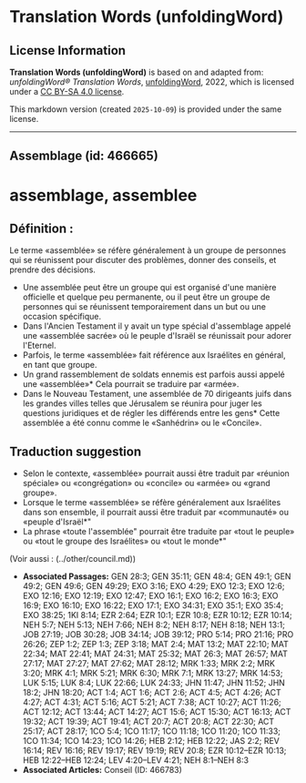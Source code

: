 # Translation Words (unfoldingWord)

## License Information

**Translation Words (unfoldingWord)** is based on and adapted from: _unfoldingWord® Translation Words_, [unfoldingWord](https://unfoldingword.org/utw), 2022, which is licensed under a [CC BY-SA 4.0 license](https://creativecommons.org/licenses/by-sa/4.0/legalcode.en).

This markdown version (created `2025-10-09`) is provided under the same license.



--------------------------------

## Assemblage (id: 466665)

assemblage, assemblee
=====================

Définition :
------------

Le terme «assemblée» se réfère généralement à un groupe de personnes qui se réunissent pour discuter des problèmes, donner des conseils, et prendre des décisions.

* Une assemblée peut être un groupe qui est organisé d'une manière officielle et quelque peu permanente, ou il peut être un groupe de personnes qui se réunissent temporairement dans un but ou une occasion spécifique.
* Dans l'Ancien Testament il y avait un type spécial d'assemblage appelé une «assemblée sacrée» où le peuple d'Israël se réunissait pour adorer l'Eternel.
* Parfois, le terme «assemblée» fait référence aux Israélites en général, en tant que groupe.
* Un grand rassemblement de soldats ennemis est parfois aussi appelé une «assemblée»\* Cela pourrait se traduire par «armée».
* Dans le Nouveau Testament, une assemblée de 70 dirigeants juifs dans les grandes villes telles que Jérusalem se réunira pour juger les questions juridiques et de régler les différends entre les gens\* Cette assemblée a été connu comme le «Sanhédrin» ou le «Concile».

Traduction suggestion
---------------------

* Selon le contexte, «assemblée» pourrait aussi être traduit par «réunion spéciale» ou «congrégation» ou «concile» ou «armée» ou «grand groupe».
* Lorsque le terme «assemblée» se réfère généralement aux Israélites dans son ensemble, il pourrait aussi être traduit par «communauté» ou «peuple d'Israël\*"
* La phrase «toute l'assemblée" pourrait être traduite par «tout le peuple» ou «tout le groupe des Israélites» ou «tout le monde\*"

(Voir aussi : (../other/council.md))

* **Associated Passages:** GEN 28:3; GEN 35:11; GEN 48:4; GEN 49:1; GEN 49:2; GEN 49:6; GEN 49:29; EXO 3:16; EXO 4:29; EXO 12:3; EXO 12:6; EXO 12:16; EXO 12:19; EXO 12:47; EXO 16:1; EXO 16:2; EXO 16:3; EXO 16:9; EXO 16:10; EXO 16:22; EXO 17:1; EXO 34:31; EXO 35:1; EXO 35:4; EXO 38:25; 1KI 8:14; EZR 2:64; EZR 10:1; EZR 10:8; EZR 10:12; EZR 10:14; NEH 5:7; NEH 5:13; NEH 7:66; NEH 8:2; NEH 8:17; NEH 8:18; NEH 13:1; JOB 27:19; JOB 30:28; JOB 34:14; JOB 39:12; PRO 5:14; PRO 21:16; PRO 26:26; ZEP 1:2; ZEP 1:3; ZEP 3:18; MAT 2:4; MAT 13:2; MAT 22:10; MAT 22:34; MAT 22:41; MAT 24:31; MAT 25:32; MAT 26:3; MAT 26:57; MAT 27:17; MAT 27:27; MAT 27:62; MAT 28:12; MRK 1:33; MRK 2:2; MRK 3:20; MRK 4:1; MRK 5:21; MRK 6:30; MRK 7:1; MRK 13:27; MRK 14:53; LUK 5:15; LUK 8:4; LUK 22:66; LUK 24:33; JHN 11:47; JHN 11:52; JHN 18:2; JHN 18:20; ACT 1:4; ACT 1:6; ACT 2:6; ACT 4:5; ACT 4:26; ACT 4:27; ACT 4:31; ACT 5:16; ACT 5:21; ACT 7:38; ACT 10:27; ACT 11:26; ACT 12:12; ACT 13:44; ACT 14:27; ACT 15:6; ACT 15:30; ACT 16:13; ACT 19:32; ACT 19:39; ACT 19:41; ACT 20:7; ACT 20:8; ACT 22:30; ACT 25:17; ACT 28:17; 1CO 5:4; 1CO 11:17; 1CO 11:18; 1CO 11:20; 1CO 11:33; 1CO 11:34; 1CO 14:23; 1CO 14:26; HEB 2:12; HEB 12:22; JAS 2:2; REV 16:14; REV 16:16; REV 19:17; REV 19:19; REV 20:8; EZR 10:12–EZR 10:13; HEB 12:22–HEB 12:24; LEV 4:20–LEV 4:21; NEH 8:1–NEH 8:3
* **Associated Articles:** Conseil (ID: 466783)

